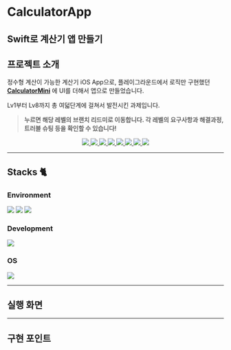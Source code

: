 # CalculatorApp
## Swift로 계산기 앱 만들기

## 프로젝트 소개

정수형 계산이 가능한 계산기 iOS App으로, 플레이그라운드에서 로직만 구현했던 **[CalculatorMini](https://github.com/hemssy/CalculatorMini)** 에 UI를 더해서 앱으로 만들었습니다.

Lv1부터 Lv8까지 총 여덟단계에 걸쳐서 발전시킨 과제입니다.

> **누르면 해당 레벨의 브랜치 리드미로 이동합니다. 각 레벨의 요구사항과 해결과정, 트러블 슈팅 등을 확인할 수 있습니다!**

<p align="center">
  <a href="https://github.com/hemssy/CalculatorApp/tree/Lv1">
    <img src="https://img.shields.io/badge/Lv1-000000?style=for-the-badge&labelColor=f5f5f5&color=f5f5f5">
  </a>
  <a href="https://github.com/hemssy/CalculatorApp/tree/Lv2">
    <img src="https://img.shields.io/badge/Lv2-000000?style=for-the-badge&labelColor=f5f5f5&color=f5f5f5">
  </a>
  <a href="https://github.com/hemssy/CalculatorApp/tree/Lv3">
    <img src="https://img.shields.io/badge/Lv3-000000?style=for-the-badge&labelColor=f5f5f5&color=f5f5f5">
  </a>
  <a href="https://github.com/hemssy/CalculatorApp/tree/Lv4">
    <img src="https://img.shields.io/badge/Lv4-000000?style=for-the-badge&labelColor=f5f5f5&color=f5f5f5">
  </a>
  <a href="https://github.com/hemssy/CalculatorApp/tree/Lv5">
    <img src="https://img.shields.io/badge/Lv5-000000?style=for-the-badge&labelColor=f5f5f5&color=f5f5f5">
  </a>
  <a href="https://github.com/hemssy/CalculatorApp/tree/Lv6">
    <img src="https://img.shields.io/badge/Lv6-000000?style=for-the-badge&labelColor=f5f5f5&color=f5f5f5">
  </a>
  <a href="https://github.com/hemssy/CalculatorApp/tree/Lv7">
    <img src="https://img.shields.io/badge/Lv7-000000?style=for-the-badge&labelColor=f5f5f5&color=f5f5f5">
  </a>
  <a href="https://github.com/hemssy/CalculatorApp/tree/Lv8">
    <img src="https://img.shields.io/badge/Lv8-000000?style=for-the-badge&labelColor=f5f5f5&color=f5f5f5">
  </a>
</p>

---
## Stacks 🐈
### Environment
<img src="https://img.shields.io/badge/Xcode-1575F9.svg?style=for-the-badge&logo=Xcode&logoColor=white"> <img src="https://img.shields.io/badge/github-181717?style=for-the-badge&logo=github&logoColor=white"> <img src="https://img.shields.io/badge/git-F05032?style=for-the-badge&logo=git&logoColor=white">

### Development
<img src="https://img.shields.io/badge/Swift-F05138.svg?style=for-the-badge&logo=swift&logoColor=white">   

### OS
<img src="https://img.shields.io/badge/macOS-000000.svg?style=for-the-badge&logo=apple&logoColor=white">

---
## 실행 화면
---
## 구현 포인트





























